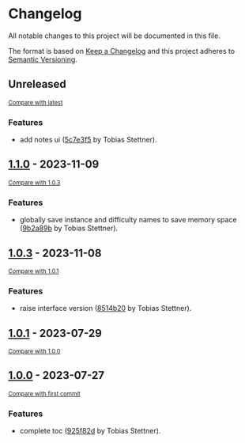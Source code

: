 # Changelog

All notable changes to this project will be documented in this file.

The format is based on [Keep a Changelog](http://keepachangelog.com/en/1.0.0/)
and this project adheres to [Semantic Versioning](http://semver.org/spec/v2.0.0.html).

<!-- insertion marker -->
## Unreleased

<small>[Compare with latest](https://git.tsno.de/dragtheron/wow-welcome-back/compare/1.1.0...HEAD)</small>

### Features

- add notes ui ([5c7e3f5](https://git.tsno.de/dragtheron/wow-welcome-back/commit/5c7e3f5dc0cde70f4eabe62919181b855cfc7829) by Tobias Stettner).

<!-- insertion marker -->
## [1.1.0](https://git.tsno.de/dragtheron/wow-welcome-back/tags/1.1.0) - 2023-11-09

<small>[Compare with 1.0.3](https://git.tsno.de/dragtheron/wow-welcome-back/compare/1.0.3...1.1.0)</small>

### Features

- globally save instance and difficulty names to save memory space ([9b2a89b](https://git.tsno.de/dragtheron/wow-welcome-back/commit/9b2a89b65d7430421430e8d5d3d6fbb2e39c1eeb) by Tobias Stettner).

## [1.0.3](https://git.tsno.de/dragtheron/wow-welcome-back/tags/1.0.3) - 2023-11-08

<small>[Compare with 1.0.1](https://git.tsno.de/dragtheron/wow-welcome-back/compare/1.0.1...1.0.3)</small>

### Features

- raise interface version ([8514b20](https://git.tsno.de/dragtheron/wow-welcome-back/commit/8514b20a8b8c1858c8101b89d6ccb4c906951d63) by Tobias Stettner).

## [1.0.1](https://git.tsno.de/dragtheron/wow-welcome-back/tags/1.0.1) - 2023-07-29

<small>[Compare with 1.0.0](https://git.tsno.de/dragtheron/wow-welcome-back/compare/1.0.0...1.0.1)</small>

## [1.0.0](https://git.tsno.de/dragtheron/wow-welcome-back/tags/1.0.0) - 2023-07-27

<small>[Compare with first commit](https://git.tsno.de/dragtheron/wow-welcome-back/compare/a0b30862105ea6f1b28e579ce3a7b204f430a955...1.0.0)</small>

### Features

- complete toc ([925f82d](https://git.tsno.de/dragtheron/wow-welcome-back/commit/925f82d19e3d6f26fae4b6d28aeee7a56b6cd9c8) by Tobias Stettner).

